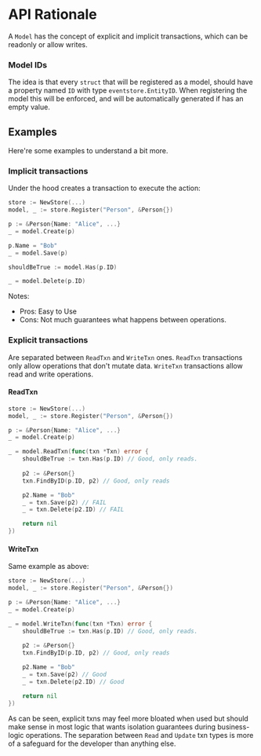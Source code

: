# API Rationale

A `Model` has the concept of explicit and implicit transactions, which can be readonly 
or allow writes.

### Model IDs
The idea is that every `struct` that will be registered as a model, should have a 
property named `ID` with type `eventstore.EntityID`. When registering the model 
this will be enforced, and will be automatically generated if has an empty value. 

## Examples
Here're some examples to understand a bit more.

### Implicit transactions
Under the hood creates a transaction to execute the action:
```go
store := NewStore(...)
model, _ := store.Register("Person", &Person{})

p := &Person{Name: "Alice", ...}
_ = model.Create(p)

p.Name = "Bob"
_ = model.Save(p) 

shouldBeTrue := model.Has(p.ID)

_ = model.Delete(p.ID)

```
Notes:
* Pros: Easy to Use
* Cons: Not much guarantees what happens between operations.

### Explicit transactions
Are separated between `ReadTxn` and `WriteTxn` ones. `ReadTxn` transactions only 
allow operations that don't mutate data. `WriteTxn` transactions allow read and 
write operations.

#### ReadTxn
```go
store := NewStore(...)
model, _ := store.Register("Person", &Person{})

p := &Person{Name: "Alice", ...}
_ = model.Create(p)

_ = model.ReadTxn(func(txn *Txn) error {
    shouldBeTrue := txn.Has(p.ID) // Good, only reads.
    
    p2 := &Person{}
    txn.FindByID(p.ID, p2) // Good, only reads

    p2.Name = "Bob"
    _ = txn.Save(p2) // FAIL
    _ = txn.Delete(p2.ID) // FAIL

    return nil
})
```

#### WriteTxn
Same example as above:
```go
store := NewStore(...)
model, _ := store.Register("Person", &Person{})

p := &Person{Name: "Alice", ...}
_ = model.Create(p)

_ = model.WriteTxn(func(txn *Txn) error {
    shouldBeTrue := txn.Has(p.ID) // Good, only reads.
    
    p2 := &Person{}
    txn.FindByID(p.ID, p2) // Good, only reads

    p2.Name = "Bob"
    _ = txn.Save(p2) // Good
    _ = txn.Delete(p2.ID) // Good

    return nil
})
```

As can be seen, explicit txns may feel more bloated when used but should 
make sense in most logic that wants isolation guarantees during 
business-logic operations. The separation between `Read` and `Update` 
txn types is more of a safeguard for the developer than anything else.

